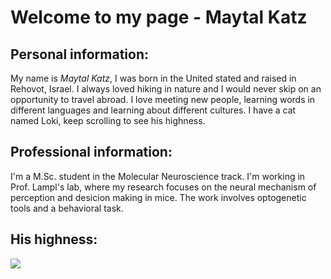 # Welcome to my page - Maytal Katz



## Personal information:
My name is *Maytal Katz*, I was born in the United stated and raised in Rehovot, Israel. I always loved hiking in nature and I would never skip on an opportunity to travel abroad. I love meeting new people, learning words in different languages and learning about different cultures.
I have a cat named Loki, keep scrolling to see his highness.




## Professional information:
I'm a M.Sc. student in the Molecular Neuroscience track. I'm working in Prof. Lampl's lab, where my research focuses on the neural mechanism of perception and desicion making in mice. The work involves optogenetic tools and a behavioral task.



## His highness:

![](https://github.com/user-attachments/assets/eb4e2484-082e-4b8a-b695-8f4e40bba054)
